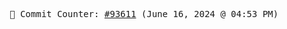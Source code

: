 <p align="center">
    <samp>
        📮 Commit Counter: <a href="https://github.com/Javascript-void0/Javascript-void0/commits/main">#93611</a> (June 16, 2024 @ 04:53 PM)
    </samp>
</p>